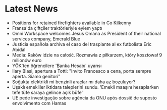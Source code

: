 # Latest News
-  Positions for retained firefighters available in Co Kilkenny
-  Fransa'da çiftçiler traktörleriyle eylem yaptı
-  Omni Workspace welcomes Jesus Omana as President of their national services company, Emerald Blue
-  Justicia española archiva el caso del trasplante al ex futbolista Eric Abidal
-  Media: Raków idzie na całość. Rozmawia z piłkarzem, który kosztował 9 milionów euro
-  YÖK'ten öğrencilere 'Banka Hesabı' uyarısı
-  Ilary Blasi, apertura a Totti: "Invito Francesco a cena, porta sempre aperta. Siamo genitori"
-  Soğukta elektrikli mi benzinli araçlar mı daha az bozuluyor?
-  Uşaklı emekliler iktidara taleplerini sundu. 'Emekli maaşını hesaplarken tefe tüfe saraya gelince açık büfe'
-  UE pede investigação sobre agência da ONU após dossiê de suposto envolvimento com Hamas
